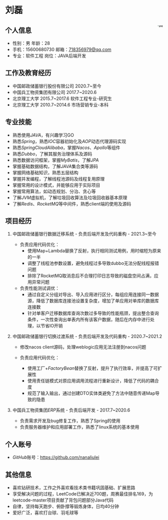 # 刘磊

## 个人信息<img src="D:\photos\证件照\证件身份照\证件照.jpg" alt="证件照" style="zoom:20%;float:right" />

* 性别：男                                                   年龄：28
* 手机：15600680730                               邮箱：718356979@qq.com
* 专业：软件工程                                        岗位：JAVA后端开发

## 工作及教育经历

* 中国邮政储蓄银行股份有限公司             2020.7~至今
* 中国兵工物资集团有限公司                     2017.7~2020.6
* 北京理工大学                                            2015.7~2017.6                       软件工程专业-研究生
* 北京理工大学                                            2010.7~2014.6                       市场营销专业-本科

## 专业技能

* 熟悉使用$JAVA$，有兴趣学习GO
* 熟悉$Spring$，熟悉$IOC$容器初始化及$AOP$动态代理源码实现
* 熟悉$SpringCloud Alibaba$，掌握$Nacos$、$Apollo$等组件
* 熟悉$Dubbo$，了解其服务治理体系及源码
* 熟悉数据访问框架，掌握$MyBatis$，了解$JPA$
* 掌握基础数据结构，了解$JAVA$集合类等源码
* 掌握网络基础知识，熟悉五层结构
* 掌握并发编程，了解线程池源码及线程复用原理
* 掌握常用的设计模式，并能够应用于实际项目
* 掌握常用算法，如动态规划、分治、贪心等
* 了解$JVM$虚拟机，了解垃圾回收算法及垃圾回收器基本原理
* 了解$Redis$、$RocketMQ$等中间件，熟悉client端的使用及源码

## 项目经历

1. 中国邮政储蓄银行数据迁移系统 - 负责后端开发及代码重构 - 2021.3~至今
   * 负责应用代码优化：
     * 使用Map+Lambda替换了反射，执行相同测试用例，用时缩短为原来的一半
     * 调整了线程池参数设置，避免线程过多导致dubbo无法分配线程报错问题
     * 排除了RocketMQ取消息后不合理打印日志导致的磁盘空间占满，应用异常问题
   * 负责性能测试调优：
     * 通过自定义分组对导出、导入应用进行区分，每组应用连接同一数据源，降低了数据库连接池设置复杂度，增加了单应用对单库的数据库连接数
     * 针对单客户迁移数据库查询次数过多导致的性能瓶颈，提出整合查询条件，一次性查询出单表内所有该客户数据，随后在内存中进行处理，以节省IO开销
   
2. 中国邮政储蓄银行切换过渡系统 - 负责后端开发及代码重构 - 2020.7~2021.2

   * 修改nacos client源码，处理weblogic应用无法注册到nacos问题

   * 负责应用代码优化：
     * 使用工厂+$FactoryBean$替换了反射，提升了执行效率，并提高了可扩展性
     * 使用责任链模式对原应用调用流程进行重新设计，降低了代码的耦合度
     * 规范了输入输出，通过创建DTO实体类避免了方法中随意传递Map导致的隐患

3. 中国兵工物资集团$ERP$系统 - 负责后端开发 - 2017.7~2020.6
   * 负责需求开发及bug修复工作，熟悉了Spring的使用
   * 负责服务器维护和应用部署工作，熟悉了linux系统的基本使用

## 个人账号

* $GitHub$账号：https://github.com/nanaliulei

## 其他信息

* 喜欢钻研技术，工作之外喜欢看技术类书籍巩固基础、扩展思路
* 享受解决问题的过程，LeetCode已解决近700题，周赛最佳排名169，为leetcode-master项目贡献了背包问题部分Java代码
* 自律，坚持每天跑步、俯卧撑等锻炼身体，日均40分钟
* 爱好广泛，喜欢打台球、羽毛球等